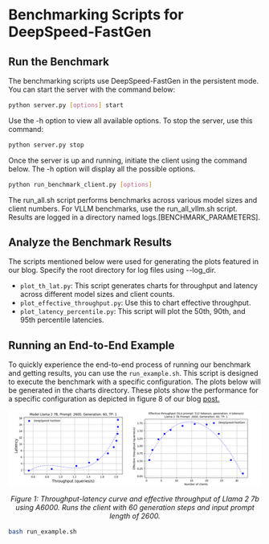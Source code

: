 # Benchmarking Scripts for DeepSpeed-FastGen

## Run the Benchmark

The benchmarking scripts use DeepSpeed-FastGen in the persistent mode.
You can start the server with the command below:

```bash
python server.py [options] start
```

Use the -h option to view all available options. To stop the server, use this command:

```bash		     
python server.py stop
```

Once the server is up and running, initiate the client using the command below. The -h option will display all the possible options.

```bash
python run_benchmark_client.py [options]
```

The run_all.sh script performs benchmarks across various model sizes and client numbers. For VLLM benchmarks, use the run_all_vllm.sh script. Results are logged in a directory named logs.[BENCHMARK_PARAMETERS].

## Analyze the Benchmark Results

The scripts mentioned below were used for generating the plots featured in our blog. Specify the root directory for log files using --log_dir.

- `plot_th_lat.py`: This script generates charts for throughput and latency across different model sizes and client counts.
- `plot_effective_throughput.py`: Use this to chart effective throughput.
- `plot_latency_percentile.py`: This script will plot the 50th, 90th, and 95th percentile latencies.

## Running an End-to-End Example

To quickly experience the end-to-end process of running our benchmark and getting results, you can use the `run_example.sh`. This script is designed to execute the benchmark with a specific configuration. The plots below will be generated in the charts directory. These plots show the performance for a specific configuration as depicted in figure 8 of our blog [post.](https://github.com/microsoft/DeepSpeed/tree/master/blogs/deepspeed-fastgen#f-other-hardware-platforms)

<div align="center">
  <img src="A6000_benchmarks_example.PNG" alt="" width="800"/><br>

  *Figure 1: Throughput-latency curve and effective throughput of Llama 2 7b using A6000. Runs the client with 60 generation steps and input prompt length of 2600.*<br>
</div>

```bash		     
bash run_example.sh
```